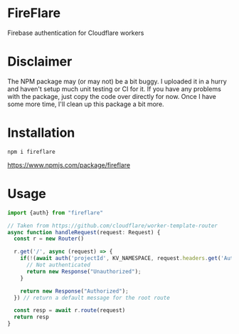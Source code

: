 # FireFlare
Firebase authentication for Cloudflare workers

# Disclaimer
The NPM package may (or may not) be a bit buggy. I uploaded it in a hurry and haven't setup much unit testing or CI for it.
If you have any problems with the package, just copy the code over directly for now. Once I have some more time, I'll clean up this
package a bit more.

# Installation
`npm i fireflare`

https://www.npmjs.com/package/fireflare
# Usage
```typescript
import {auth} from "fireflare"

// Taken from https://github.com/cloudflare/worker-template-router
async function handleRequest(request: Request) {
  const r = new Router()

  r.get('/', async (request) => {
    if(!(await auth('projectId', KV_NAMESPACE, request.headers.get('Authorization').replace("Bearer ", "")))) {
      // Not authenticated
      return new Response("Unauthorized");
    }

    return new Response("Authorized");
  }) // return a default message for the root route

  const resp = await r.route(request)
  return resp
}
```
